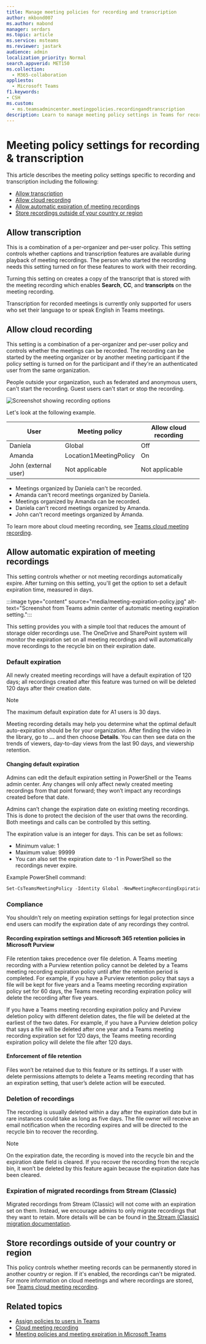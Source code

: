 ```yaml
---
title: Manage meeting policies for recording and transcription
author: mkbond007
ms.author: mabond
manager: serdars
ms.topic: article
ms.service: msteams
ms.reviewer: jastark
audience: admin
localization_priority: Normal
search.appverid: MET150
ms.collection: 
  - M365-collaboration
appliesto: 
  - Microsoft Teams
f1.keywords:
- CSH
ms.custom: 
  - ms.teamsadmincenter.meetingpolicies.recordingandtranscription
description: Learn to manage meeting policy settings in Teams for recording and transcription.
---
```


# Meeting policy settings for recording & transcription

This article describes the meeting policy settings specific to recording and transcription including the following:

- [Allow transcription](#allow-transcription)
- [Allow cloud recording](#allow-cloud-recording)
- [Allow automatic expiration of meeting recordings](#allow-automatic-expiration-of-meeting-recordings)
- [Store recordings outside of your country or region](#store-recordings-outside-of-your-country-or-region)

## Allow transcription

This is a combination of a per-organizer and per-user policy. This setting controls whether captions and transcription features are available during playback of meeting recordings. The person who started the recording needs this setting turned on for these features to work with their recording.

Turning this setting on creates a copy of the transcript that is stored with the meeting recording which enables **Search**, **CC**, and **transcripts** on the meeting recording.

Transcription for recorded meetings is currently only supported for users who set their language to or speak English in Teams meetings.

## Allow cloud recording

This setting is a combination of a per-organizer and per-user policy and controls whether the meetings can be recorded. The recording can be started by the meeting organizer or by another meeting participant if the policy setting is turned on for the participant and if they're an authenticated user from the same organization.

People outside your organization, such as federated and anonymous users, can't start the recording. Guest users can't start or stop the recording.

![Screenshot showing recording options](media/meeting-policies-recording.png)

Let's look at the following example.

| User                 | Meeting policy         | Allow cloud recording |
|----------------------|------------------------|-----------------------|
| Daniela              | Global                 | Off                   |
| Amanda               | Location1MeetingPolicy | On                    |
| John (external user) | Not applicable         | Not applicable        |

- Meetings organized by Daniela can't be recorded.
- Amanda can't record meetings organized by Daniela.
- Meetings organized by Amanda can be recorded.
- Daniela can't record meetings organized by Amanda.
- John can't record meetings organized by Amanda.

To learn more about cloud meeting recording, see [Teams cloud meeting recording](cloud-recording.md).

## Allow automatic expiration of meeting recordings

This setting controls whether or not meeting recordings automatically expire. After turning on this setting, you'll get the option to set a default expiration time, measured in days.

:::image type="content" source="media/meeting-expiration-policy.jpg" alt-text="Screenshot from Teams admin center of automatic meeting expiration setting.":::

This setting provides you with a simple tool that reduces the amount of storage older recordings use. The OneDrive and SharePoint system will monitor the expiration set on all meeting recordings and will automatically move recordings to the recycle bin on their expiration date.

### Default expiration

All newly created meeting recordings will have a default expiration of 120 days; all recordings created after this feature was turned on will be deleted 120 days after their creation date.

> [!NOTE]
> The maximum default expiration date for A1 users is 30 days.

Meeting recording details may help you determine what the optimal default auto-expiration should be for your organization. After finding the video in the library, go to **...** and then choose **Details**. You can then see data on the trends of viewers, day-to-day views from the last 90 days, and viewership retention.

#### Changing default expiration

Admins can edit the default expiration setting in PowerShell or the Teams admin center. Any changes will only affect newly created meeting recordings from that point forward; they won’t impact any recordings created before that date.

Admins can’t change the expiration date on existing meeting recordings. This is done to protect the decision of the user that owns the recording. Both meetings and calls can be controlled by this setting.

The expiration value is an integer for days.  This can be set as follows:

- Minimum value: 1
- Maximum value: 99999
- You can also set the expiration date to -1 in PowerShell so the recordings never expire.

Example PowerShell command:

```powershell
Set-CsTeamsMeetingPolicy -Identity Global -NewMeetingRecordingExpirationDays 50
```

### Compliance

You shouldn’t rely on meeting expiration settings for legal protection since end users can modify the expiration date of any recordings they control.

#### Recording expiration settings and Microsoft 365 retention policies in Microsoft Purview

File retention takes precedence over file deletion. A Teams meeting recording with a Purview retention policy cannot be deleted by a Teams meeting recording expiration policy until after the retention period is completed. For example, if you have a Purview retention policy that says a file will be kept for five years and a Teams meeting recording expiration policy set for 60 days, the Teams meeting recording expiration policy will delete the recording after five years.

If you have a Teams meeting recording expiration policy and Purview deletion policy with different deletion dates, the file will be deleted at the earliest of the two dates. For example, if you have a Purview deletion policy that says a file will be deleted after one year and a Teams meeting recording expiration set for 120 days, the Teams meeting recording expiration policy will delete the file after 120 days.

#### Enforcement of file retention

Files won’t be retained due to this feature or its settings. If a user with delete permissions attempts to delete a Teams meeting recording that has an expiration setting, that user’s delete action will be executed.

### Deletion of recordings

The recording is usually deleted within a day after the expiration date but in rare instances could take as long as five days. The file owner will receive an email notification when the recording expires and will be directed to the recycle bin to recover the recording.

> [!NOTE]
> On the expiration date, the recording is moved into the recycle bin and the expiration date field is cleared. If you recover the recording from the recycle bin, it won’t be deleted by this feature again because the expiration date has been cleared.

### Expiration of migrated recordings from Stream (Classic)

Migrated recordings from Stream (Classic) will not come with an expiration set on them. Instead, we encourage admins to only migrate recordings that they want to retain. More details will be can be found in [the Stream (Classic) migration documentation](/stream/streamnew/stream-classic-to-new-migration-overview).

## Store recordings outside of your country or region

This policy controls whether meeting records can be permanently stored in another country or region. If it's enabled, the recordings can't be migrated. For more information on cloud meetings and where recordings are stored, see [Teams cloud meeting recording](cloud-recording.md).

## Related topics

- [Assign policies to users in Teams](policy-assignment-overview.md)
- [Cloud meeting recording](cloud-recording.md)
- [Meeting policies and meeting expiration in Microsoft Teams](meeting-expiration.md)
